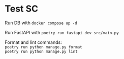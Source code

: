 # Test SC

Run DB with `docker compose up -d`

Run FastAPI with `poetry run fastapi dev src/main.py`

Format and lint commands:\
`poetry run python manage.py format`\
`poetry run python manage.py lint`

